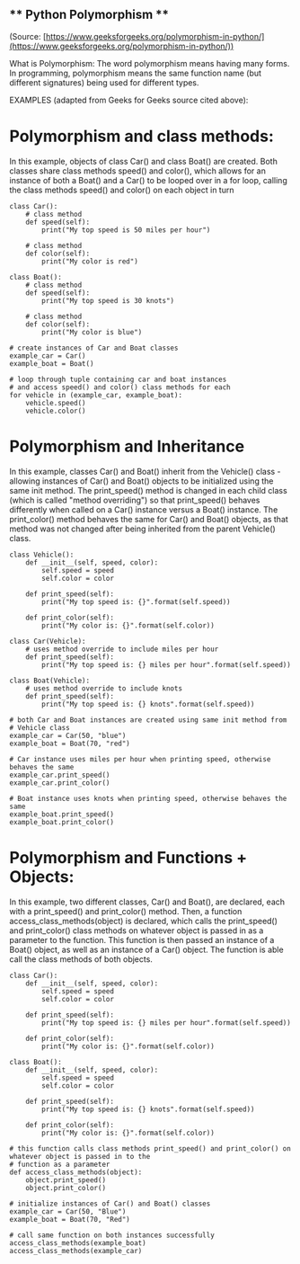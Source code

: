 ## ** Python Polymorphism **

(Source: [https://www.geeksforgeeks.org/polymorphism-in-python/](https://www.geeksforgeeks.org/polymorphism-in-python/))

What is Polymorphism: The word polymorphism means having many forms. In programming, polymorphism means the same function name (but different signatures) being used for different types.

EXAMPLES (adapted from Geeks for Geeks source cited above): 

# Polymorphism and class methods:
In this example, objects of class Car() and class Boat() are created. Both classes share class 
methods speed() and color(), which allows for an instance of both a Boat() and a Car() to be looped over
in a for loop, calling the class methods speed() and color() on each object in turn 

```
class Car():
    # class method
    def speed(self):
        print("My top speed is 50 miles per hour")
    
    # class method
    def color(self):
        print("My color is red")

class Boat():
    # class method
    def speed(self):
        print("My top speed is 30 knots")
    
    # class method
    def color(self):
        print("My color is blue")

# create instances of Car and Boat classes
example_car = Car()
example_boat = Boat()

# loop through tuple containing car and boat instances
# and access speed() and color() class methods for each 
for vehicle in (example_car, example_boat):
    vehicle.speed()
    vehicle.color()
```

# Polymorphism and Inheritance
In this example, classes Car() and Boat() inherit from the Vehicle() class - allowing instances of 
Car() and Boat() objects to be initialized using the same init method. The print_speed() method is changed
in each child class (which is called "method overriding") so that print_speed() behaves differently when
called on a Car() instance versus a Boat() instance. The print_color() method behaves the same for Car() and Boat() objects, as that method was not changed after being inherited from the parent Vehicle() class. 
```
class Vehicle():
    def __init__(self, speed, color):
        self.speed = speed
        self.color = color

    def print_speed(self):
        print("My top speed is: {}".format(self.speed))

    def print_color(self): 
        print("My color is: {}".format(self.color))

class Car(Vehicle):
    # uses method override to include miles per hour 
    def print_speed(self):
        print("My top speed is: {} miles per hour".format(self.speed))

class Boat(Vehicle):
    # uses method override to include knots 
    def print_speed(self):
        print("My top speed is: {} knots".format(self.speed))

# both Car and Boat instances are created using same init method from
# Vehicle class 
example_car = Car(50, "blue")
example_boat = Boat(70, "red")

# Car instance uses miles per hour when printing speed, otherwise behaves the same 
example_car.print_speed()
example_car.print_color()

# Boat instance uses knots when printing speed, otherwise behaves the same 
example_boat.print_speed()
example_boat.print_color()
```

# Polymorphism and Functions + Objects: 
In this example, two different classes, Car() and Boat(), are declared, each with a print_speed()
and print_color() method. Then, a function access_class_methods(object) is declared, which calls
the print_speed() and print_color() class methods on whatever object is passed in as a parameter to the function. This function is then passed an instance of a Boat() object, as well as an instance of a Car() object. The function is able call the class methods of both objects. 

```
class Car():
    def __init__(self, speed, color):
        self.speed = speed
        self.color = color

    def print_speed(self):
        print("My top speed is: {} miles per hour".format(self.speed))

    def print_color(self):
        print("My color is: {}".format(self.color))

class Boat():
    def __init__(self, speed, color):
        self.speed = speed
        self.color = color

    def print_speed(self):
        print("My top speed is: {} knots".format(self.speed))

    def print_color(self):
        print("My color is: {}".format(self.color))

# this function calls class methods print_speed() and print_color() on whatever object is passed in to the 
# function as a parameter 
def access_class_methods(object):
    object.print_speed()
    object.print_color()

# initialize instances of Car() and Boat() classes
example_car = Car(50, "Blue")
example_boat = Boat(70, "Red")

# call same function on both instances successfully 
access_class_methods(example_boat)
access_class_methods(example_car)
```

